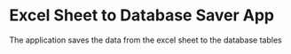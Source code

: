 # Excel Sheet to Database Saver App
The application saves the data from the excel sheet to the database tables
